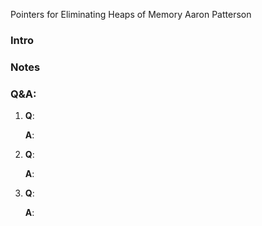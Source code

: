 Pointers for Eliminating Heaps of Memory
Aaron Patterson

### Intro

### Notes



### Q&A:

1. **Q**:

   **A**:

2. **Q**:

   **A**:

3. **Q**:

   **A**:
